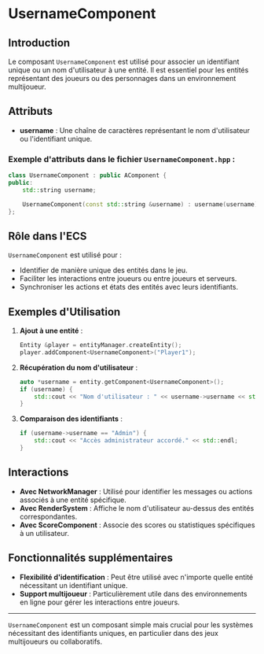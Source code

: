 # UsernameComponent

## Introduction

Le composant `UsernameComponent` est utilisé pour associer un identifiant unique ou un nom d'utilisateur à une entité. Il est essentiel pour les entités représentant des joueurs ou des personnages dans un environnement multijoueur.

## Attributs

- **username** : Une chaîne de caractères représentant le nom d'utilisateur ou l'identifiant unique.

### Exemple d'attributs dans le fichier `UsernameComponent.hpp` :

```cpp
class UsernameComponent : public AComponent {
public:
    std::string username;

    UsernameComponent(const std::string &username) : username(username) {}
};
```

## Rôle dans l'ECS

`UsernameComponent` est utilisé pour :

- Identifier de manière unique des entités dans le jeu.
- Faciliter les interactions entre joueurs ou entre joueurs et serveurs.
- Synchroniser les actions et états des entités avec leurs identifiants.

## Exemples d'Utilisation

1. **Ajout à une entité** :
   ```cpp
   Entity &player = entityManager.createEntity();
   player.addComponent<UsernameComponent>("Player1");
   ```

2. **Récupération du nom d'utilisateur** :
   ```cpp
   auto *username = entity.getComponent<UsernameComponent>();
   if (username) {
       std::cout << "Nom d'utilisateur : " << username->username << std::endl;
   }
   ```

3. **Comparaison des identifiants** :
   ```cpp
   if (username->username == "Admin") {
       std::cout << "Accès administrateur accordé." << std::endl;
   }
   ```

## Interactions

- **Avec NetworkManager** : Utilisé pour identifier les messages ou actions associés à une entité spécifique.
- **Avec RenderSystem** : Affiche le nom d'utilisateur au-dessus des entités correspondantes.
- **Avec ScoreComponent** : Associe des scores ou statistiques spécifiques à un utilisateur.

## Fonctionnalités supplémentaires

- **Flexibilité d'identification** : Peut être utilisé avec n'importe quelle entité nécessitant un identifiant unique.
- **Support multijoueur** : Particulièrement utile dans des environnements en ligne pour gérer les interactions entre joueurs.

---

`UsernameComponent` est un composant simple mais crucial pour les systèmes nécessitant des identifiants uniques, en particulier dans des jeux multijoueurs ou collaboratifs.

